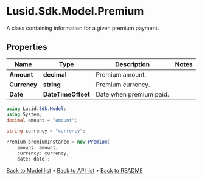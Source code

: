 # Lusid.Sdk.Model.Premium
A class containing information for a given premium payment.

## Properties

Name | Type | Description | Notes
------------ | ------------- | ------------- | -------------
**Amount** | **decimal** | Premium amount. | 
**Currency** | **string** | Premium currency. | 
**Date** | **DateTimeOffset** | Date when premium paid. | 

```csharp
using Lusid.Sdk.Model;
using System;
decimal amount = "amount";

string currency = "currency";

Premium premiumInstance = new Premium(
    amount: amount,
    currency: currency,
    date: date);
```

[Back to Model list](../README.md#documentation-for-models) &#8226; [Back to API list](../README.md#documentation-for-api-endpoints) &#8226; [Back to README](../README.md)
